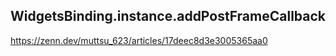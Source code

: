

## WidgetsBinding.instance.addPostFrameCallback


https://zenn.dev/muttsu_623/articles/17deec8d3e3005365aa0
